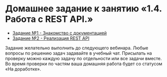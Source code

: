 # Домашнее задание к занятию «1.4. Работа с REST API.»

* [Задание №1 - Знакомство с документацией](exercise-01.md)
* [Задание №2 - Реализация REST API](exercise-02.md)

Задание желательно выполнить до следующего вебинара. Любые вопросы по решению задач задавайте в учебный чат.
Присылать на проверку можно каждую задачу по отдельности или все задачи вместе. Во время проверки по частям ваша домашняя работа будет со статусом «На доработке».
